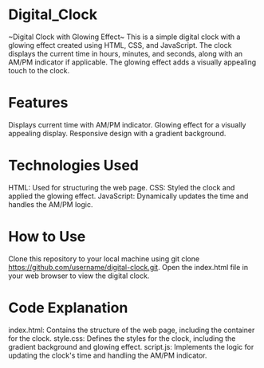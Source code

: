 # Digital_Clock
~Digital Clock with Glowing Effect~
This is a simple digital clock with a glowing effect created using HTML, CSS, and JavaScript. 
The clock displays the current time in hours, minutes, and seconds, along with an AM/PM indicator if applicable. 
The glowing effect adds a visually appealing touch to the clock.

# Features
Displays current time with AM/PM indicator.
Glowing effect for a visually appealing display.
Responsive design with a gradient background.

# Technologies Used
HTML: Used for structuring the web page.
CSS: Styled the clock and applied the glowing effect.
JavaScript: Dynamically updates the time and handles the AM/PM logic.
# How to Use
Clone this repository to your local machine using git clone https://github.com/username/digital-clock.git.
Open the index.html file in your web browser to view the digital clock.
# Code Explanation
index.html: Contains the structure of the web page, including the container for the clock.
style.css: Defines the styles for the clock, including the gradient background and glowing effect.
script.js: Implements the logic for updating the clock's time and handling the AM/PM indicator.
